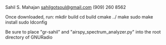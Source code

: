 Sahil S. Mahajan
sahilgotsoul@gmail.com
(909) 260 8562

Once downloaded, run:
mkdir build
cd build
cmake ../
make
sudo make install
sudo ldconfig

Be sure to place "gr-sahil" and "airspy_spectrum_analyzer.py" into the root directory of GNURadio
